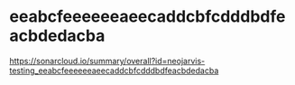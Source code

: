 # eeabcfeeeeeeaeecaddcbfcdddbdfeacbdedacba
https://sonarcloud.io/summary/overall?id=neojarvis-testing_eeabcfeeeeeeaeecaddcbfcdddbdfeacbdedacba
